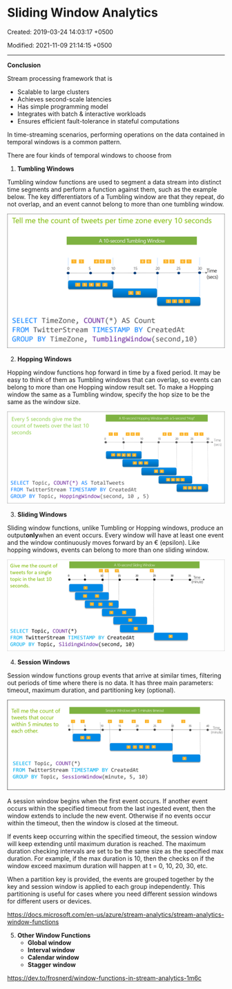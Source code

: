 # Sliding Window Analytics

Created: 2019-03-24 14:03:17 +0500

Modified: 2021-11-09 21:14:15 +0500

---

**Conclusion**

Stream processing framework that is
-   Scalable to large clusters
-   Achieves second-scale latencies
-   Has simple programming model
-   Integrates with batch & interactive workloads
-   Ensures efficient fault-tolerance in stateful computations



In time-streaming scenarios, performing operations on the data contained in temporal windows is a common pattern.

There are four kinds of temporal windows to choose from

1.  **Tumbling Windows**

Tumbling window functions are used to segment a data stream into distinct time segments and perform a function against them, such as the example below. The key differentiators of a Tumbling window are that they repeat, do not overlap, and an event cannot belong to more than one tumbling window.

![Stream Analytics tumbling window](../../../media/Technologies-Apache-Sliding-Window-Analytics-image1.png)



2.  **Hopping Windows**

Hopping window functions hop forward in time by a fixed period. It may be easy to think of them as Tumbling windows that can overlap, so events can belong to more than one Hopping window result set. To make a Hopping window the same as a Tumbling window, specify the hop size to be the same as the window size.

![Stream Analytics hopping window](../../../media/Technologies-Apache-Sliding-Window-Analytics-image2.png)



3.  **Sliding Windows**

Sliding window functions, unlike Tumbling or Hopping windows, produce an output**only**when an event occurs. Every window will have at least one event and the window continuously moves forward by an € (epsilon). Like hopping windows, events can belong to more than one sliding window.

![Stream Analytics sliding window](../../../media/Technologies-Apache-Sliding-Window-Analytics-image3.png)



4.  **Session Windows**

Session window functions group events that arrive at similar times, filtering out periods of time where there is no data. It has three main parameters: timeout, maximum duration, and partitioning key (optional).

![Stream Analytics session window](../../../media/Technologies-Apache-Sliding-Window-Analytics-image4.png)



A session window begins when the first event occurs. If another event occurs within the specified timeout from the last ingested event, then the window extends to include the new event. Otherwise if no events occur within the timeout, then the window is closed at the timeout.



If events keep occurring within the specified timeout, the session window will keep extending until maximum duration is reached. The maximum duration checking intervals are set to be the same size as the specified max duration. For example, if the max duration is 10, then the checks on if the window exceed maximum duration will happen at t = 0, 10, 20, 30, etc.



When a partition key is provided, the events are grouped together by the key and session window is applied to each group independently. This partitioning is useful for cases where you need different session windows for different users or devices.



<https://docs.microsoft.com/en-us/azure/stream-analytics/stream-analytics-window-functions>



5.  **Other Window Functions**
    -   **Global window**
    -   **Interval window**
    -   **Calendar window**
    -   **Stagger window**



<https://dev.to/frosnerd/window-functions-in-stream-analytics-1m6c>




